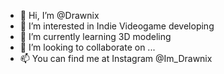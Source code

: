 - 👋 Hi, I’m @Drawnix
- 👀 I’m interested in Indie Videogame developing
- 🌱 I’m currently learning 3D modeling
- 💞️ I’m looking to collaborate on ...
- 📫 You can find me at Instagram @Im_Drawnix

<!---
Drawnix/Drawnix is a ✨ special ✨ repository because its `README.md` (this file) appears on your GitHub profile.
You can click the Preview link to take a look at your changes.
--->
